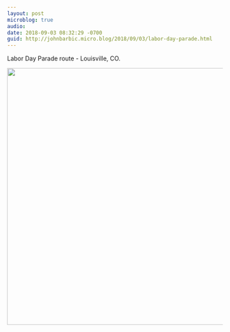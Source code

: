 ```yaml
---
layout: post
microblog: true
audio: 
date: 2018-09-03 08:32:29 -0700
guid: http://johnbarbic.micro.blog/2018/09/03/labor-day-parade.html
---
```

Labor Day Parade route - Louisville, CO.

<img src="http://www.barbic.com/uploads/2018/f8d3a42642.jpg" width="600" height="599" />
